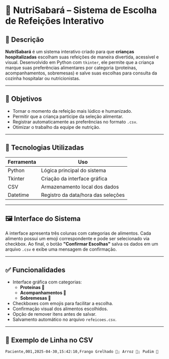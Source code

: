 # 🥗 NutriSabará – Sistema de Escolha de Refeições Interativo

## 📌 Descrição

**NutriSabará** é um sistema interativo criado para que **crianças hospitalizadas** escolham suas refeições de maneira divertida, acessível e visual. Desenvolvido em Python com `tkinter`, ele permite que a criança marque suas preferências alimentares por categoria (proteínas, acompanhamentos, sobremesas) e salve suas escolhas para consulta da cozinha hospitalar ou nutricionistas.

---

## 🎯 Objetivos

- Tornar o momento da refeição mais lúdico e humanizado.
- Permitir que a criança participe da seleção alimentar.
- Registrar automaticamente as preferências no formato `.csv`.
- Otimizar o trabalho da equipe de nutrição.

---

## 🧰 Tecnologias Utilizadas

| Ferramenta | Uso |
|------------|-----|
| Python     | Lógica principal do sistema |
| Tkinter    | Criação da interface gráfica |
| CSV        | Armazenamento local dos dados |
| Datetime   | Registro da data/hora das seleções |

---

## 🖼️ Interface do Sistema

A interface apresenta três colunas com categorias de alimentos. Cada alimento possui um emoji correspondente e pode ser selecionado via checkbox. Ao final, o botão **"Confirmar Escolhas"** salva os dados em um arquivo `.csv` e exibe uma mensagem de confirmação.

---

## ✅ Funcionalidades

- Interface gráfica com categorias:
  - **Proteínas 🍖**
  - **Acompanhamentos 🍚**
  - **Sobremesas 🍓**
- Checkboxes com emojis para facilitar a escolha.
- Confirmação visual dos alimentos escolhidos.
- Opção de remover itens antes de salvar.
- Salvamento automático no arquivo `refeicoes.csv`.

---

## 💾 Exemplo de Linha no CSV

```csv
Paciente,001,2025-04-30,15:42:10,Frango Grelhado 🍗; Arroz 🍚; Pudim 🍮

